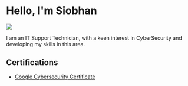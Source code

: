 # Hello, I'm Siobhan
<a href="https://www.linkedin.com/in/siobhan-whiston-177281230/"><img src="https://img.shields.io/badge/-LinkedIn-0072b1?&style=for-the-badge&logo=linkedin&logoColor=white" /></a>

I am an IT Support Technician, with a keen interest in CyberSecurity and developing my skills in this area.

</div>

## Certifications
* [Google Cybersecurity Certificate](https://github.com/its-siobhanx/Google-Cybersecurity)
</div>
